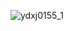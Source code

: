 ![ydxj0155_1](https://cloud.githubusercontent.com/assets/1287098/20643913/f2217e26-b42d-11e6-8531-ba257191d1d1.gif)

